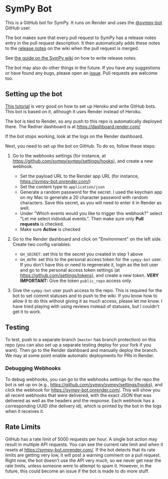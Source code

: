 # SymPy Bot

This is a GitHub bot for SymPy. It runs on Render and uses the
[@sympy-bot](https://github.com/sympy-bot) GitHub user.

The bot makes sure that every pull request to SymPy has a release notes entry
in the pull request description. It then automatically adds these notes to the
[release notes](https://github.com/sympy/sympy/wiki/Release-Notes) on the wiki
when the pull request is merged.

See [the guide on the SymPy
wiki](https://github.com/sympy/sympy/wiki/Writing-Release-Notes) on how to
write release notes.

The bot may also do other things in the future. If you have any suggestions or
have found any bugs, please open an
[issue](https://github.com/sympy/sympy-bot/issues). Pull requests are welcome
too.

## Setting up the bot

[This tutorial](https://github-bot-tutorial.readthedocs.io/en/latest) is very
good on how to set up Heroku and write GitHub bots. This bot is based on it,
although it uses Render instead of Heroku.

The bot is tied to Render, so any push to this repo is automatically deployed
there. The Redner
dashboard is at https://dashboard.render.com/

If the bot stops working, look at the logs on the Render dashboard.

Next, you need to set up the bot on GitHub. To do so, follow these steps:

1. Go to the webhooks settings (for instance, at
   https://github.com/sympy/sympy/settings/hooks), and create a new webhook.

   - Set the payload URL to the Render app URL (for instance,
     https://sympy-bot.onrender.com/)
   - Set the content type to `application/json`
   - Generate a random password for the secret. I used the keychain app on my
     Mac to generate a 20 character password with random characters. Save this
     secret, as you will need to enter it in Render as well.
   - Under "Which events would you like to trigger this webhook?" select "Let
     me select individual events.". Then make sure only **Pull requests** is
     checked.
   - Make sure **Active** is checked

2. Go to the Render dashboard and click on "Environment" on the left side.
   Create two config variables:

   - `GH_SECRET`: set this to the secret you created in step 1 above
   - `GH_AUTH`: set this to the personal access token for the `sympy-bot`
     user. If you don't have this or need to regenerate it, login as the bot
     user and go to the personal access token settings (at
     https://github.com/settings/tokens), and create a new token. **VERY
     IMPORTANT:** Give the token `public_repo` access only.

3. Give the `sympy-bot` user push access to the repo. This is required for the
   bot to set commit statuses and to push to the wiki. If you know how to
   allow it to do this without giving it as much access, please let me know. I
   have tried playing with using reviews instead of statuses, but I couldn't
   get it to work.


## Testing

To test, push to a separate branch (`master` has branch protection) on this
repo (you can also set up a separate testing deploy for your fork if you
want). Then go to the Render dashboard and manually deploy the branch. We may
at some point enable automatic deployments for PRs in Render.

### Debugging Webhooks

To debug webhooks, you can go to the webhooks settings for the repo the bot is
set up on (e.g., https://github.com/sympy/sympy/settings/hooks), and click the
webhook for https://sympy-bot.onrender.com/. This will show you all recent
webhooks that were delivered, with the exact JSON that was delivered as well
as the headers and the response. Each webhook has a corresponding UUID (the
delivery id), which is printed by the bot in the logs when it receives it.

## Rate Limits

GitHub has a rate limit of 5000 requests per hour. A single bot action may
result in multiple API requests. You can see the current rate limit and when
it resets at https://sympy-bot.onrender.com/. If the bot detects that its
rate limits are getting very low, it will post a warning comment on a pull
request. Right now, the bot doesn't use the API very much, so we never get
near the rate limits, unless someone were to attempt to spam it. However, in
the future, this could become an issue if the bot is made to do more stuff.
